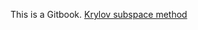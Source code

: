 This is a Gitbook.
[Krylov subspace method](https://app.gitbook.com/@winnie-the-pooh/s/krylov-subspace/)
